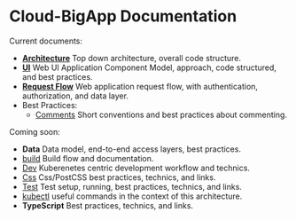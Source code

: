 # Cloud-BigApp Documentation

Current documents: 

- **[Architecture](arch.md)** Top down architecture, overall code structure. 
- **[UI](ui.md)** Web UI Application Component Model, approach, code structured, and best practices.
- **[Request Flow](request-flow.md)** Web application request flow, with authentication, authorization, and data layer. 
- Best Practices: 
  - [Comments](comments.md) Short conventions and best practices about commenting.

Coming soon: 

- **Data** Data model, end-to-end access layers, best practices.
- [build](build.md) Build flow and documentation.
- [Dev](dev.md) Kuberenetes centric development workflow and technics.
- [Css](css.md) Css/PostCSS best practices, technics, and links.
- [Test](test.md) Test setup, running, best practices, technics, and links.
- [kubectl](kubectl.md) useful commands in the context of this architecture.
- **TypeScript** Best practices, technics, and links.


